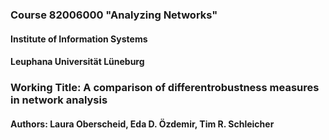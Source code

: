 ### Course 82006000 "Analyzing Networks"
#### Institute of Information Systems
#### Leuphana Universität Lüneburg

### Working Title: A comparison of differentrobustness measures in network analysis
#### Authors: Laura Oberscheid, Eda D. Özdemir, Tim R. Schleicher
